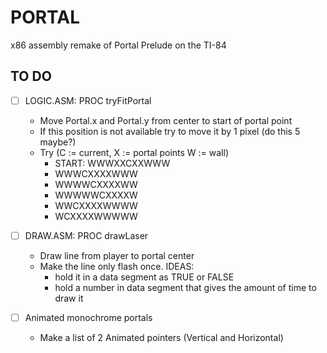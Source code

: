 # PORTAL
x86 assembly remake of Portal Prelude on the TI-84


## TO DO 
- [ ] LOGIC.ASM: PROC tryFitPortal
    - Move Portal.x and Portal.y from center to start of portal point
    - If this position is not available try to move it by 1 pixel (do this 5 maybe?)
    - Try (C := current, X := portal points W := wall)
        - START: WWWXXCXXWWW
        - WWWCXXXXWWW
        - WWWWCXXXXWW
        - WWWWWCXXXXW
        - WWCXXXXWWWW
        - WCXXXXWWWWW

- [ ] DRAW.ASM: PROC drawLaser
    - Draw line from player to portal center
    - Make the line only flash once. IDEAS:
        - hold it in a data segment as TRUE or FALSE
        - hold a number in data segment that gives the amount of time to draw it

- [ ] Animated monochrome portals
    - Make a list of 2 Animated pointers (Vertical and Horizontal)
